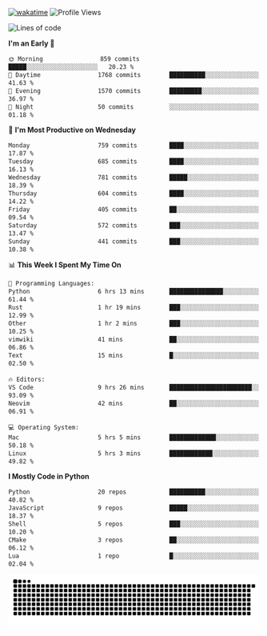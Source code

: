 [![wakatime](https://wakatime.com/badge/user/b920b284-3cde-4cd4-b72e-f7f22d050b16.svg)](https://wakatime.com/@b920b284-3cde-4cd4-b72e-f7f22d050b16)
![Profile Views](http://img.shields.io/badge/Profile%20Views-4586-blue)
<!--START_SECTION:waka-->
![Lines of code](https://img.shields.io/badge/From%20Hello%20World%20I%27ve%20Written-3.8%20million%20lines%20of%20code-blue)

**I'm an Early 🐤** 

```text
🌞 Morning                859 commits         █████░░░░░░░░░░░░░░░░░░░░   20.23 % 
🌆 Daytime                1768 commits        ██████████░░░░░░░░░░░░░░░   41.63 % 
🌃 Evening                1570 commits        █████████░░░░░░░░░░░░░░░░   36.97 % 
🌙 Night                  50 commits          ░░░░░░░░░░░░░░░░░░░░░░░░░   01.18 % 
```
📅 **I'm Most Productive on Wednesday** 

```text
Monday                   759 commits         ████░░░░░░░░░░░░░░░░░░░░░   17.87 % 
Tuesday                  685 commits         ████░░░░░░░░░░░░░░░░░░░░░   16.13 % 
Wednesday                781 commits         █████░░░░░░░░░░░░░░░░░░░░   18.39 % 
Thursday                 604 commits         ████░░░░░░░░░░░░░░░░░░░░░   14.22 % 
Friday                   405 commits         ██░░░░░░░░░░░░░░░░░░░░░░░   09.54 % 
Saturday                 572 commits         ███░░░░░░░░░░░░░░░░░░░░░░   13.47 % 
Sunday                   441 commits         ███░░░░░░░░░░░░░░░░░░░░░░   10.38 % 
```


📊 **This Week I Spent My Time On** 

```text
💬 Programming Languages: 
Python                   6 hrs 13 mins       ███████████████░░░░░░░░░░   61.44 % 
Rust                     1 hr 19 mins        ███░░░░░░░░░░░░░░░░░░░░░░   12.99 % 
Other                    1 hr 2 mins         ███░░░░░░░░░░░░░░░░░░░░░░   10.25 % 
vimwiki                  41 mins             ██░░░░░░░░░░░░░░░░░░░░░░░   06.86 % 
Text                     15 mins             █░░░░░░░░░░░░░░░░░░░░░░░░   02.50 % 

🔥 Editors: 
VS Code                  9 hrs 26 mins       ███████████████████████░░   93.09 % 
Neovim                   42 mins             ██░░░░░░░░░░░░░░░░░░░░░░░   06.91 % 

💻 Operating System: 
Mac                      5 hrs 5 mins        █████████████░░░░░░░░░░░░   50.18 % 
Linux                    5 hrs 3 mins        ████████████░░░░░░░░░░░░░   49.82 % 
```

**I Mostly Code in Python** 

```text
Python                   20 repos            ██████████░░░░░░░░░░░░░░░   40.82 % 
JavaScript               9 repos             █████░░░░░░░░░░░░░░░░░░░░   18.37 % 
Shell                    5 repos             ███░░░░░░░░░░░░░░░░░░░░░░   10.20 % 
CMake                    3 repos             ██░░░░░░░░░░░░░░░░░░░░░░░   06.12 % 
Lua                      1 repo              █░░░░░░░░░░░░░░░░░░░░░░░░   02.04 % 
```




<!--END_SECTION:waka-->
![Snake animation](https://raw.githubusercontent.com/timmypidashev/timmypidashev/main/commits.svg)
